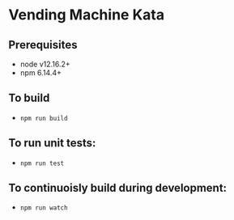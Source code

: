 # Vending Machine Kata

## Prerequisites 
* node v12.16.2+
* npm 6.14.4+

## To build
* `npm run build`

## To run unit tests:
* `npm run test`

## To continuoisly build during development:
* `npm run watch`

